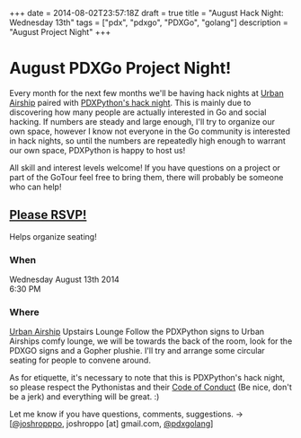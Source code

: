 +++
date = 2014-08-02T23:57:18Z
draft = true
title = "August Hack Night: Wednesday 13th"
tags = ["pdx", "pdxgo", "PDXGo", "golang"]
description = "August Project Night"
+++

# August PDXGo Project Night!  

Every month for the next few months we'll be having hack nights at [Urban Airship](http://urbanairship.com/) paired with [PDXPython's hack night](http://www.meetup.com/pdxpython/events/195030092/).  This is mainly due to discovering how many people are actually interested in Go and social hacking.  If numbers are steady and large enough, I'll try to organize our own space, however I know not everyone in the Go community is interested in hack nights, so until the numbers are repeatedly high enough to warrant our own space, PDXPython is happy to host us!

All skill and interest levels welcome! If you have questions on a project or part of the GoTour feel free to bring them, there will probably be someone who can help!  

## [Please RSVP!](http://www.meetup.com/PDX-Go/events/198660372/)
Helps organize seating!

### When
Wednesday August 13th 2014  
6:30 PM  

### Where
[Urban Airship](https://www.google.com/maps/place/Urban+Airship/@45.525394,-122.685847,17z/data=!3m1!4b1!4m2!3m1!1s0x0:0x25201b9b4928d8a) Upstairs Lounge
Follow the PDXPython signs to Urban Airships comfy lounge, we will be towards the back of the room, look for the PDXGO signs and a Gopher plushie.  I'll try and arrange some circular seating for people to convene around.

As for etiquette, it's necessary to note that this is PDXPython's hack night, so please respect the Pythonistas and their [Code of Conduct](http://www.meetup.com/pdxpython/pages/Code_of_Conduct/) (Be nice, don't be a jerk) and everything will be great. :)

Let me know if you have questions, comments, suggestions. -> [[@joshropppo](https://twitter.com/joshroppo), joshroppo [at] gmail.com, [@pdxgolang](https://twitter.com/pdxgolang)]


